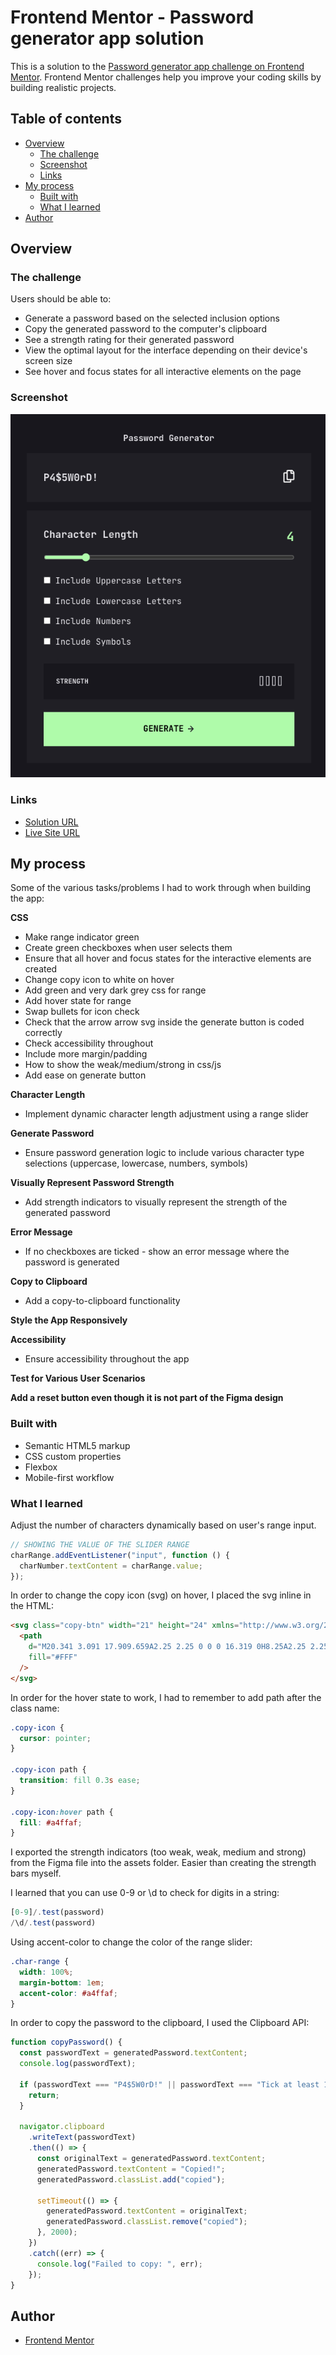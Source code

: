 # Frontend Mentor - Password generator app solution

This is a solution to the [Password generator app challenge on Frontend Mentor](https://www.frontendmentor.io/challenges/password-generator-app-Mr8CLycqjh). Frontend Mentor challenges help you improve your coding skills by building realistic projects.

## Table of contents

- [Overview](#overview)
  - [The challenge](#the-challenge)
  - [Screenshot](#screenshot)
  - [Links](#links)
- [My process](#my-process)
  - [Built with](#built-with)
  - [What I learned](#what-i-learned)
- [Author](#author)

## Overview

### The challenge

Users should be able to:

- Generate a password based on the selected inclusion options
- Copy the generated password to the computer's clipboard
- See a strength rating for their generated password
- View the optimal layout for the interface depending on their device's screen size
- See hover and focus states for all interactive elements on the page

### Screenshot

![Design preview for the Password Generator](./assets/images/screenshot.png)

### Links

- [Solution URL](https://github.com/codercreative/password-generator-app)
- [Live Site URL](https://password-generator-chris.netlify.app/)

## My process

Some of the various tasks/problems I had to work through when building the app:

**CSS**

- Make range indicator green
- Create green checkboxes when user selects them
- Ensure that all hover and focus states for the interactive elements are created
- Change copy icon to white on hover
- Add green and very dark grey css for range
- Add hover state for range
- Swap bullets for icon check
- Check that the arrow arrow svg inside the generate button is coded correctly
- Check accessibility throughout
- Include more margin/padding
- How to show the weak/medium/strong in css/js
- Add ease on generate button

**Character Length**

- Implement dynamic character length adjustment using a range slider

**Generate Password**

- Ensure password generation logic to include various character type selections (uppercase, lowercase, numbers, symbols)

**Visually Represent Password Strength**

- Add strength indicators to visually represent the strength of the generated password

**Error Message**

- If no checkboxes are ticked - show an error message where the password is generated

**Copy to Clipboard**

- Add a copy-to-clipboard functionality

**Style the App Responsively**

**Accessibility**

- Ensure accessibility throughout the app

**Test for Various User Scenarios**

**Add a reset button even though it is not part of the Figma design**

### Built with

- Semantic HTML5 markup
- CSS custom properties
- Flexbox
- Mobile-first workflow

### What I learned

Adjust the number of characters dynamically based on user's range input.

```js
// SHOWING THE VALUE OF THE SLIDER RANGE
charRange.addEventListener("input", function () {
  charNumber.textContent = charRange.value;
});
```

In order to change the copy icon (svg) on hover, I placed the svg inline in the HTML:

```html
<svg class="copy-btn" width="21" height="24" xmlns="http://www.w3.org/2000/svg">
  <path
    d="M20.341 3.091 17.909.659A2.25 2.25 0 0 0 16.319 0H8.25A2.25 2.25 0 0 0 6 2.25V4.5H2.25A2.25 2.25 0 0 0 0 6.75v15A2.25 2.25 0 0 0 2.25 24h10.5A2.25 2.25 0 0 0 15 21.75V19.5h3.75A2.25 2.25 0 0 0 21 17.25V4.682a2.25 2.25 0 0 0-.659-1.591ZM12.469 21.75H2.53a.281.281 0 0 1-.281-.281V7.03a.281.281 0 0 1 .281-.281H6v10.5a2.25 2.25 0 0 0 2.25 2.25h4.5v1.969a.282.282 0 0 1-.281.281Zm6-4.5H8.53a.281.281 0 0 1-.281-.281V2.53a.281.281 0 0 1 .281-.281H13.5v4.125c0 .621.504 1.125 1.125 1.125h4.125v9.469a.282.282 0 0 1-.281.281Zm.281-12h-3v-3h.451c.075 0 .147.03.2.082L18.667 4.6a.283.283 0 0 1 .082.199v.451Z"
    fill="#FFF"
  />
</svg>
```

In order for the hover state to work, I had to remember to add path after the class name:

```css
.copy-icon {
  cursor: pointer;
}

.copy-icon path {
  transition: fill 0.3s ease;
}

.copy-icon:hover path {
  fill: #a4ffaf;
}
```

I exported the strength indicators (too weak, weak, medium and strong) from the Figma file into the assets folder. Easier than creating the strength bars myself.

I learned that you can use 0-9 or \d to check for digits in a string:

```js
[0-9]/.test(password)
/\d/.test(password)
```

Using accent-color to change the color of the range slider:

```css
.char-range {
  width: 100%;
  margin-bottom: 1em;
  accent-color: #a4ffaf;
}
```

In order to copy the password to the clipboard, I used the Clipboard API:

```js
function copyPassword() {
  const passwordText = generatedPassword.textContent;
  console.log(passwordText);

  if (passwordText === "P4$5W0rD!" || passwordText === "Tick at least 1 box") {
    return;
  }

  navigator.clipboard
    .writeText(passwordText)
    .then(() => {
      const originalText = generatedPassword.textContent;
      generatedPassword.textContent = "Copied!";
      generatedPassword.classList.add("copied");

      setTimeout(() => {
        generatedPassword.textContent = originalText;
        generatedPassword.classList.remove("copied");
      }, 2000);
    })
    .catch((err) => {
      console.log("Failed to copy: ", err);
    });
}
```

## Author

- [Frontend Mentor](https://www.frontendmentor.io/profile/codercreative)
